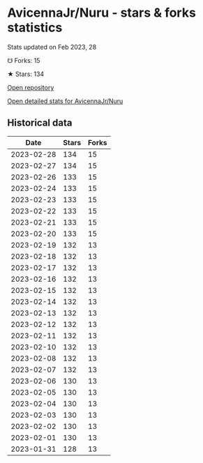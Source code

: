 # AvicennaJr/Nuru - stars & forks statistics

Stats updated on Feb 2023, 28

☋ Forks: 15

★ Stars: 134

[Open repository](https://github.com/AvicennaJr/Nuru)

[Open detailed stats for AvicennaJr/Nuru](https://reviewgithub.com/rep/AvicennaJr/Nuru)

## Historical data
| Date | Stars | Forks |
|------|-------|-------|
| 2023-02-28 | 134 | 15 | 
| 2023-02-27 | 134 | 15 | 
| 2023-02-26 | 133 | 15 | 
| 2023-02-24 | 133 | 15 | 
| 2023-02-23 | 133 | 15 | 
| 2023-02-22 | 133 | 15 | 
| 2023-02-21 | 133 | 15 | 
| 2023-02-20 | 133 | 15 | 
| 2023-02-19 | 132 | 13 | 
| 2023-02-18 | 132 | 13 | 
| 2023-02-17 | 132 | 13 | 
| 2023-02-16 | 132 | 13 | 
| 2023-02-15 | 132 | 13 | 
| 2023-02-14 | 132 | 13 | 
| 2023-02-13 | 132 | 13 | 
| 2023-02-12 | 132 | 13 | 
| 2023-02-11 | 132 | 13 | 
| 2023-02-10 | 132 | 13 | 
| 2023-02-08 | 132 | 13 | 
| 2023-02-07 | 132 | 13 | 
| 2023-02-06 | 130 | 13 | 
| 2023-02-05 | 130 | 13 | 
| 2023-02-04 | 130 | 13 | 
| 2023-02-03 | 130 | 13 | 
| 2023-02-02 | 130 | 13 | 
| 2023-02-01 | 130 | 13 | 
| 2023-01-31 | 128 | 13 | 

